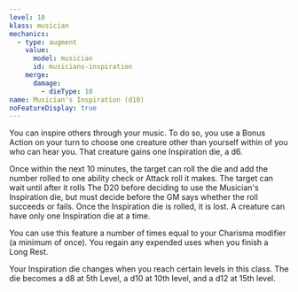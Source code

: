 ```yaml
---
level: 10
klass: musician
mechanics:
  - type: augment
    value:
      model: musician
      id: musicians-inspiration
    merge:
      damage:
        - dieType: 10
name: Musician's Inspiration (d10)
noFeatureDisplay: true
---
```

You can inspire others through your music. To do so, you use a Bonus Action on your turn to choose one creature other
than yourself within <me-distance length="60" /> of you who can hear you. That creature gains one Inspiration die, a d6.

Once within the next 10 minutes, the target can roll the die and add the number rolled to one ability check or Attack
roll it makes. The target can wait until after it rolls The D20 before deciding to use the Musician's Inspiration die,
but must decide before the GM says whether the roll succeeds or fails. Once the Inspiration die is rolled, it is lost.
A creature can have only one Inspiration die at a time.

You can use this feature a number of times equal to your Charisma modifier (a minimum of once). You regain any
expended uses when you finish a Long Rest.

Your Inspiration die changes when you reach certain levels in this class. The die becomes a
d8 at 5th Level, a d10 at 10th level, and a d12 at 15th level.
